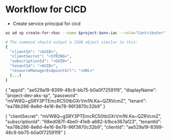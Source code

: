 # Workflow for CICD

- Create service principal for cicd
```bash
az ad sp create-for-rbac --name $project-$env-iac --role="Contributor" --scopes="/subscriptions/68ed087f-4be0-41e8-a682-b1bce367af23/resourceGroups/project-dev-rg/providers/Microsoft.ContainerService/managedClusters/project-dev-aks-api-cluster"

# The command should output a JSON object similar to this:
{
  "clientId": "<GUID>",
  "clientSecret": "<STRING>",
  "subscriptionId": "<GUID>",
  "tenantId": "<GUID>",
  "resourceManagerEndpointUrl": "<URL>"
  (...)
}
```

{
  "appId": "ae529a19-8399-48c9-bb75-b0a0f72591f9",
  "displayName": "project-dev-aks-sp",
  "password": "mVW8Q~gSRY3PTEmcRC50tbGXrVm1N.Ka~QZRVcmZ",
  "tenant": "ea78b286-8e8d-4e16-8e78-96f3870c32b9"
}

{
    "clientSecret": "mVW8Q~gSRY3PTEmcRC50tbGXrVm1N.Ka~QZRVcmZ",
    "subscriptionId": "68ed087f-4be0-41e8-a682-b1bce367af23",
    "tenantId":  "ea78b286-8e8d-4e16-8e78-96f3870c32b9",
    "clientId":  "ae529a19-8399-48c9-bb75-b0a0f72591f9"
}
